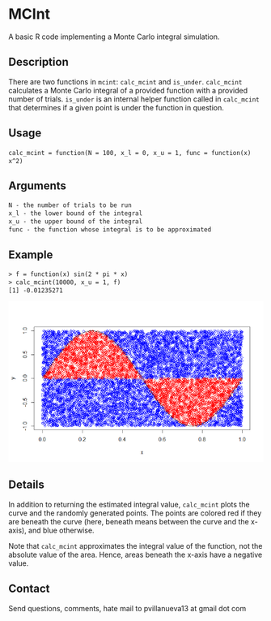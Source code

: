 # MCInt

A basic R code implementing a Monte Carlo integral simulation.

## Description

There are two functions in `mcint`: `calc_mcint` and `is_under`.  `calc_mcint` calculates a Monte Carlo integral of a provided function with a provided number of trials.  `is_under` is an internal helper function called in `calc_mcint` that determines if a given point is under the function in question.

## Usage

```
calc_mcint = function(N = 100, x_l = 0, x_u = 1, func = function(x) x^2)
```

## Arguments

```
N - the number of trials to be run
x_l - the lower bound of the integral
x_u - the upper bound of the integral
func - the function whose integral is to be approximated 
```

## Example

```
> f = function(x) sin(2 * pi * x)
> calc_mcint(10000, x_u = 1, f)
[1] -0.01235271
```

![Accompanying plot for example input][mc_int_sample]

[mc_int_sample]: https://github.com/pommevilla/mcint/blob/master/mc_int_sample.png


## Details

In addition to returning the estimated integral value, `calc_mcint` plots the curve and the randomly generated points.  The points are colored red if they are beneath the curve (here, beneath means between the curve and the x-axis), and blue otherwise.  

Note that `calc_mcint` approximates the integral value of the function, not the absolute value of the area.  Hence, areas beneath the x-axis have a negative value.  

## Contact

Send questions, comments, hate mail to pvillanueva13 at gmail dot com




